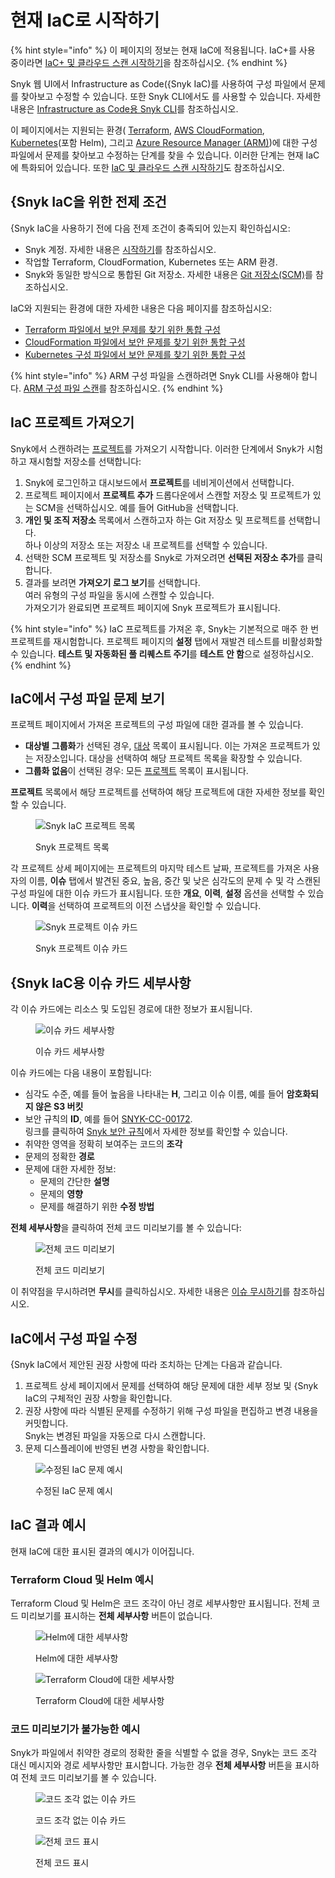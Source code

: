 # 현재 IaC로 시작하기

{% hint style="info" %}
이 페이지의 정보는 현재 IaC에 적용됩니다. IaC+를 사용 중이라면 [IaC+ 및 클라우드 스캔 시작하기](getting-started-with-iac+-and-cloud-scans/)을 참조하십시오.
{% endhint %}

Snyk 웹 UI에서 Infrastructure as Code({Snyk IaC)를 사용하여 구성 파일에서 문제를 찾아보고 수정할 수 있습니다. 또한 Snyk CLI에서도 를 사용할 수 있습니다. 자세한 내용은 [Infrastructure as Code용 Snyk CLI](../../snyk-cli/scan-and-maintain-projects-using-the-cli/snyk-cli-for-iac/)를 참조하십시오.

이 페이지에서는 지원되는 환경( [Terraform](scan-your-iac-source-code/scan-terraform-files/), [AWS CloudFormation](scan-your-iac-source-code/scan-cloudformation-files/), [Kubernetes](scan-your-iac-source-code/scan-kubernetes-configuration-files/)(포함 Helm), 그리고 [Azure Resource Manager (ARM)](scan-your-iac-source-code/scan-arm-configuration-files.md))에 대한 구성 파일에서 문제를 찾아보고 수정하는 단계를 찾을 수 있습니다. 이러한 단계는 현재 IaC에 특화되어 있습니다. 또한 [IaC 및 클라우드 스캔 시작하기](getting-started-with-iac+-and-cloud-scans/)도 참조하십시오.

## **{Snyk IaC을 위한 전제 조건**

{Snyk IaC을 사용하기 전에 다음 전제 조건이 충족되어 있는지 확인하십시오:

- Snyk 계정. 자세한 내용은 [시작하기](../../getting-started/)를 참조하십시오.
- 작업할 Terraform, CloudFormation, Kubernetes 또는 ARM 환경.
- Snyk와 동일한 방식으로 통합된 Git 저장소. 자세한 내용은 [Git 저장소(SCM)](../../scm-ide-and-ci-cd-integrations/snyk-scm-integrations/)를 참조하십시오.

IaC와 지원되는 환경에 대한 자세한 내용은 다음 페이지를 참조하십시오:

- [Terraform 파일에서 보안 문제를 찾기 위한 통합 구성](scan-your-iac-source-code/scan-terraform-files/configure-your-integration-to-find-security-issues-in-your-terraform-files-current-iac.md)
- [CloudFormation 파일에서 보안 문제를 찾기 위한 통합 구성](scan-your-iac-source-code/scan-cloudformation-files/configure-your-integration-to-find-security-issues-in-your-cloudformation-files-current-iac.md)
- [Kubernetes 구성 파일에서 보안 문제를 찾기 위한 통합 구성](scan-your-iac-source-code/scan-kubernetes-configuration-files/configure-integration-to-find-security-issues-in-kubernetes-configuration-files-current-iac.md)

{% hint style="info" %}
ARM 구성 파일을 스캔하려면 Snyk CLI를 사용해야 합니다. [ARM 구성 파일 스캔](scan-your-iac-source-code/scan-arm-configuration-files.md)를 참조하십시오.
{% endhint %}

## IaC 프로젝트 가져오기

Snyk에서 스캔하려는 [프로젝트](../../snyk-admin/snyk-projects/)를 가져오기 시작합니다. 이러한 단계에서 Snyk가 시험하고 재시험할 저장소를 선택합니다:

1. Snyk에 로그인하고 대시보드에서 **프로젝트**를 네비게이션에서 선택합니다.
2. 프로젝트 페이지에서 **프로젝트 추가** 드롭다운에서 스캔할 저장소 및 프로젝트가 있는 SCM을 선택하십시오. 예를 들어 GitHub을 선택합니다.
3. **개인 및 조직 저장소** 목록에서 스캔하고자 하는 Git 저장소 및 프로젝트를 선택합니다.\
   하나 이상의 저장소 또는 저장소 내 프로젝트를 선택할 수 있습니다.
4. 선택한 SCM 프로젝트 및 저장소를 Snyk로 가져오려면 **선택된 저장소 추가**를 클릭합니다.
5. 결과를 보려면 **가져오기 로그 보기**를 선택합니다.\
   여러 유형의 구성 파일을 동시에 스캔할 수 있습니다.\
   가져오기가 완료되면 프로젝트 페이지에 Snyk 프로젝트가 표시됩니다.

{% hint style="info" %}
IaC 프로젝트를 가져온 후, Snyk는 기본적으로 매주 한 번 프로젝트를 재시험합니다. 프로젝트 페이지의 **설정** 탭에서 재발견 테스트를 비활성화할 수 있습니다. **테스트 및 자동화된 풀 리퀘스트 주기**를 **테스트 안 함**으로 설정하십시오.
{% endhint %}

## IaC에서 구성 파일 문제 보기

프로젝트 페이지에서 가져온 프로젝트의 구성 파일에 대한 결과를 볼 수 있습니다.

* **대상별 그룹화**가 선택된 경우, [대상](../../snyk-admin/snyk-projects/#target) 목록이 표시됩니다. 이는 가져온 프로젝트가 있는 저장소입니다. 대상을 선택하여 해당 프로젝트 목록을 확장할 수 있습니다.
* **그룹화 없음**이 선택된 경우: 모든 [프로젝트](../../snyk-admin/snyk-projects/#project) 목록이 표시됩니다.

**프로젝트** 목록에서 해당 프로젝트를 선택하여 해당 프로젝트에 대한 자세한 정보를 확인할 수 있습니다.

<figure><img src="../../.gitbook/assets/snyk-iac-getting-started-list-of-projects.png" alt="Snyk IaC 프로젝트 목록"><figcaption><p>Snyk 프로젝트 목록</p></figcaption></figure>

각 프로젝트 상세 페이지에는 프로젝트의 마지막 테스트 날짜, 프로젝트를 가져온 사용자의 이름, **이슈** 탭에서 발견된 중요, 높음, 중간 및 낮은 심각도의 문제 수 및 각 스캔된 구성 파일에 대한 이슈 카드가 표시됩니다. 또한 **개요**, **이력**, **설정** 옵션을 선택할 수 있습니다. **이력**을 선택하여 프로젝트의 이전 스냅샷을 확인할 수 있습니다.

<figure><img src="../../.gitbook/assets/image (2) (3) (1) (1) (1) (1) (1) (1) (1) (1) (1).png" alt="Snyk 프로젝트 이슈 카드"><figcaption><p>Snyk 프로젝트 이슈 카드</p></figcaption></figure>

## {Snyk IaC용 이슈 카드 세부사항

&#x20;각 이슈 카드에는 리소스 및 도입된 경로에 대한 정보가 표시됩니다.&#x20;

<figure><img src="../../.gitbook/assets/Screenshot 2022-05-23 at 14.24.14.png" alt="이슈 카드 세부사항"><figcaption><p>이슈 카드 세부사항</p></figcaption></figure>

이슈 카드에는 다음 내용이 포함됩니다:

* 심각도 수준, 예를 들어 높음을 나타내는 **H**, 그리고 이슈 이름, 예를 들어 **암호화되지 않은 S3 버킷**
* 보안 규칙의 **ID**, 예를 들어 [SNYK-CC-00172](https://security.snyk.io/rules/cloud/SNYK-CC-00172).\
  링크를 클릭하여 [Snyk 보안 규칙](https://security.snyk.io/rules/cloud/)에서 자세한 정보를 확인할 수 있습니다.
* 취약한 영역을 정확히 보여주는 코드의 **조각**
* 문제의 정확한 **경로**
* 문제에 대한 자세한 정보:
  * 문제의 간단한 **설명**
  * 문제의 **영향**
  * 문제를 해결하기 위한 **수정 방법**

**전체 세부사항**을 클릭하여 전체 코드 미리보기를 볼 수 있습니다:

<figure><img src="../../.gitbook/assets/Screenshot 2022-05-23 at 14.24.20.png" alt="전체 코드 미리보기"><figcaption><p>전체 코드 미리보기</p></figcaption></figure>

이 취약점을 무시하려면 **무시**를 클릭하십시오. 자세한 내용은 [이슈 무시하기](../../manage-risk/prioritize-issues-for-fixing/ignore-issues/)를 참조하십시오.

## IaC에서 구성 파일 수정

{Snyk IaC에서 제안된 권장 사항에 따라 조치하는 단계는 다음과 같습니다.

1. 프로젝트 상세 페이지에서 문제를 선택하여 해당 문제에 대한 세부 정보 및 {Snyk IaC의 구체적인 권장 사항을 확인합니다.
2. 권장 사항에 따라 식별된 문제를 수정하기 위해 구성 파일을 편집하고 변경 내용을 커밋합니다.\
   Snyk는 변경된 파일을 자동으로 다시 스캔합니다.&#x20;
3. 문제 디스플레이에 반영된 변경 사항을 확인합니다.

<figure><img src="../../.gitbook/assets/snyk-iac-getting-started-issue-card.png" alt="수정된 IaC 문제 예시"><figcaption><p>수정된 IaC 문제 예시</p></figcaption></figure>

## IaC 결과 예시

현재 IaC에 대한 표시된 결과의 예시가 이어집니다.

### Terraform Cloud 및 Helm 예시

Terraform Cloud 및 Helm은 코드 조각이 아닌 경로 세부사항만 표시됩니다. 전체 코드 미리보기를 표시하는 **전체 세부사항** 버튼이 없습니다.

<figure><img src="../../.gitbook/assets/image (114) (1) (1) (1) (1) (1) (1) (1) (1) (1) (1) (1) (1) (1) (1) (1) (2) (1).png" alt="Helm에 대한 세부사항"><figcaption><p>Helm에 대한 세부사항</p></figcaption></figure>

<figure><img src="../../.gitbook/assets/image (100) (1) (1) (1) (1) (1) (1) (1) (1) (1) (1) (1) (1) (1) (1) (1) (1) (1) (1) (1) (1) (1) (1) (1) (1) (1) (1) (1) (1) (1) (1) (1) (1) (1) (1) (1) (1) (1) (1) (1) (3) (2).png" alt="Terraform Cloud에 대한 세부사항"><figcaption><p>Terraform Cloud에 대한 세부사항</p></figcaption></figure>

### 코드 미리보기가 불가능한 예시

Snyk가 파일에서 취약한 경로의 정확한 줄을 식별할 수 없을 경우, Snyk는 코드 조각 대신 메시지와 경로 세부사항만 표시합니다. 가능한 경우 **전체 세부사항** 버튼을 표시하여 전체 코드 미리보기를 볼 수 있습니다.

<figure><img src="../../.gitbook/assets/Screenshot 2022-05-23 at 14.28.07 (1).png" alt="코드 조각 없는 이슈 카드"><figcaption><p>코드 조각 없는 이슈 카드</p></figcaption></figure>

<figure><img src="../../.gitbook/assets/Screenshot 2022-05-23 at 14.28.17 (1).png" alt="전체 코드 표시"><figcaption><p>전체 코드 표시</p></figcaption></figure>